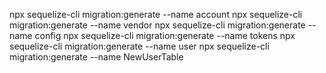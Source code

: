 npx sequelize-cli migration:generate --name account
npx sequelize-cli migration:generate --name vendor
npx sequelize-cli migration:generate --name config
npx sequelize-cli migration:generate --name tokens
npx sequelize-cli migration:generate --name user
npx sequelize-cli migration:generate --name NewUserTable
